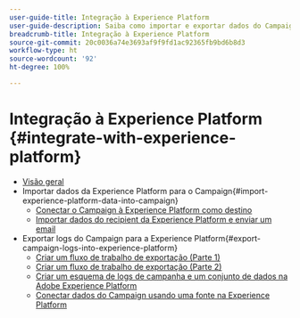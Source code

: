 ```yaml
---
user-guide-title: Integração à Experience Platform
user-guide-description: Saiba como importar e exportar dados do Campaign e da Experience Cloud, permitindo a comunicação entre as duas soluções.
breadcrumb-title: Integração à Experience Platform
source-git-commit: 20c0036a74e3693af9f9fd1ac92365fb9bd6b8d3
workflow-type: ht
source-wordcount: '92'
ht-degree: 100%

---
```



# Integração à Experience Platform {#integrate-with-experience-platform}

+ [Visão geral](/help/tutorial-integrate-with-experience-platform/overview.md)
+ Importar dados da Experience Platform para o Campaign{#import-experience-platform-data-into-campaign}
   + [Conectar o Campaign à Experience Platform como destino](/help/tutorial-integrate-with-experience-platform/connect-campaign-to-experience-platform-as-destination.md)
   + [Importar dados do recipient da Experience Platform e enviar um email](/help/tutorial-integrate-with-experience-platform/import-recipient-data-from-platform.md)
+ Exportar logs do Campaign para a Experience Platform{#export-campaign-logs-into-experience-platform}
   + [Criar um fluxo de trabalho de exportação (Parte 1)](/help/tutorial-integrate-with-experience-platform/workflow-to-find-last-modified-date.md)
   + [Criar um fluxo de trabalho de exportação (Parte 2)](/help/tutorial-integrate-with-experience-platform/extract-format-save-data-to-external-account.md)
   + [Criar um esquema de logs de campanha e um conjunto de dados na Adobe Experience Platform](/help/tutorial-integrate-with-experience-platform/create-a-campaign-logs-schema-and-dataset-in-experience-platform.md)
   + [Conectar dados do Campaign usando uma fonte na Experience Platform](/help/tutorial-integrate-with-experience-platform/connect-campaign-data-using-s3-as-source-on-platform.md)
